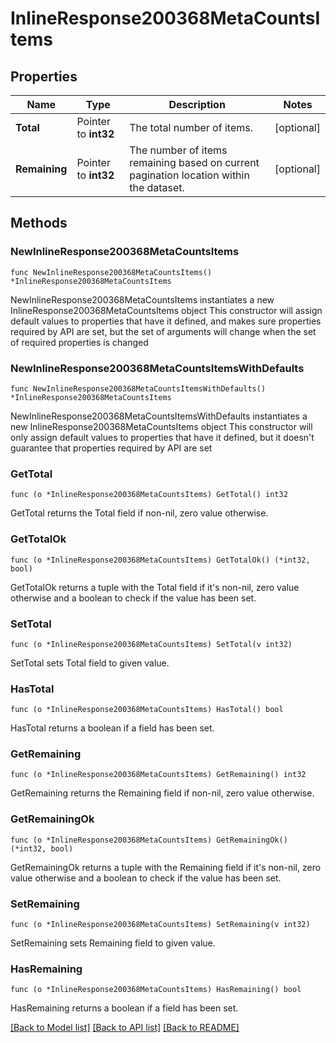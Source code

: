 # InlineResponse200368MetaCountsItems

## Properties

Name | Type | Description | Notes
------------ | ------------- | ------------- | -------------
**Total** | Pointer to **int32** | The total number of items. | [optional] 
**Remaining** | Pointer to **int32** | The number of items remaining based on current pagination location within the dataset. | [optional] 

## Methods

### NewInlineResponse200368MetaCountsItems

`func NewInlineResponse200368MetaCountsItems() *InlineResponse200368MetaCountsItems`

NewInlineResponse200368MetaCountsItems instantiates a new InlineResponse200368MetaCountsItems object
This constructor will assign default values to properties that have it defined,
and makes sure properties required by API are set, but the set of arguments
will change when the set of required properties is changed

### NewInlineResponse200368MetaCountsItemsWithDefaults

`func NewInlineResponse200368MetaCountsItemsWithDefaults() *InlineResponse200368MetaCountsItems`

NewInlineResponse200368MetaCountsItemsWithDefaults instantiates a new InlineResponse200368MetaCountsItems object
This constructor will only assign default values to properties that have it defined,
but it doesn't guarantee that properties required by API are set

### GetTotal

`func (o *InlineResponse200368MetaCountsItems) GetTotal() int32`

GetTotal returns the Total field if non-nil, zero value otherwise.

### GetTotalOk

`func (o *InlineResponse200368MetaCountsItems) GetTotalOk() (*int32, bool)`

GetTotalOk returns a tuple with the Total field if it's non-nil, zero value otherwise
and a boolean to check if the value has been set.

### SetTotal

`func (o *InlineResponse200368MetaCountsItems) SetTotal(v int32)`

SetTotal sets Total field to given value.

### HasTotal

`func (o *InlineResponse200368MetaCountsItems) HasTotal() bool`

HasTotal returns a boolean if a field has been set.

### GetRemaining

`func (o *InlineResponse200368MetaCountsItems) GetRemaining() int32`

GetRemaining returns the Remaining field if non-nil, zero value otherwise.

### GetRemainingOk

`func (o *InlineResponse200368MetaCountsItems) GetRemainingOk() (*int32, bool)`

GetRemainingOk returns a tuple with the Remaining field if it's non-nil, zero value otherwise
and a boolean to check if the value has been set.

### SetRemaining

`func (o *InlineResponse200368MetaCountsItems) SetRemaining(v int32)`

SetRemaining sets Remaining field to given value.

### HasRemaining

`func (o *InlineResponse200368MetaCountsItems) HasRemaining() bool`

HasRemaining returns a boolean if a field has been set.


[[Back to Model list]](../README.md#documentation-for-models) [[Back to API list]](../README.md#documentation-for-api-endpoints) [[Back to README]](../README.md)


